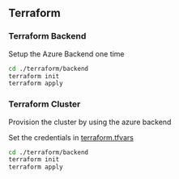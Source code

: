 ## Terraform

### Terraform Backend
Setup the Azure Backend one time
```bash
cd ./terraform/backend
terraform init
terraform apply
```

### Terraform Cluster
Provision the cluster by using the azure backend

Set the credentials in [terraform.tfvars](cluster/terraform.tfvars)

```bash
cd ./terraform/backend
terraform init
terraform apply
```